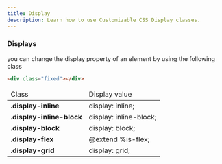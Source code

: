 ```yaml
---
title: Display
description: Learn how to use Customizable CSS Display classes.
---
```


### Displays

you can change the display property of an element by using the following class

```html
<div class="fixed"></div>
```

  <table class="table table-with-border">
                        <thead>
                            <tr>
                                <td >
                                   <span class="bold">
                                    Class
                                   </span>  
                                </td>
                                <td>
                                    <span class="bold">
                                    Display value
                                       </span> 
                                </td>
                            </tr>
                        </thead>
                        <tbody>
                            <tr>
                                <td>
                                    <b>.display-inline</b>
                                </td>
                                <td>
                                     display: inline;
                                </td>
                            </tr>
                            <tr>
                                <td>
                                    <b>.display-inline-block</b>
                                </td>
                                <td>
                                     display: inline-block;
                                </td>
                            </tr>
                            <tr>
                                <td>
                                    <b>.display-block</b>
                                </td>
                                <td>
                                     display: block;
                                </td>
                            </tr>
                            <tr>
                                <td>
                                    <b>.display-flex</b>
                                </td>
                                <td>
                                     @extend %is-flex;
                                </td> 
                            </tr>
                            <tr>
                                <td>
                                    <b>.display-grid</b>
                                </td>
                                <td>
                                     display: grid;
                                </td>
                            </tr>
                        </tbody>
                    </table>
